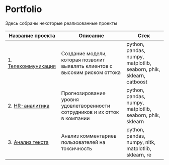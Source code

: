 # Portfolio
Здесь собраны некоторые реализованные проекты

| Название проекта               | Описание | Стек | 
|---------------------------------|----------|--------|
|1. [Телекоммуникация](https://github.com/hundeadove/Portfolio/tree/main/Telecommunications)  | Создание модели, которая позволит выявлять клиентов с высоким риском оттока | python, pandas, numpy, matplotlib, seaborn, phik, sklearn, catboost
|2. [HR-аналитика](https://github.com/hundeadove/Portfolio/tree/main/HR%20analytics) |  Прогнозирование уровня удовлетворенности сотрудников и их отток в компании  | python, pandas, numpy, matplotlib, seaborn, phik, sklearn
|3. [Анализ текста](https://github.com/hundeadove/Portfolio/tree/main/Text%20Analysis) | Анализ комментариев пользователей на токсичность | python, pandas, numpy, nltk, matplotlib, sklearn, re




